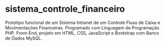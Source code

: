 # sistema_controle_financeiro
Protótipo funcional de um Sistema Intranet de um Controle Fluxo de Caixa e Movimentações Financeiras. Programado com Linguagem de Programação PHP,  Front-End, projeto em HTML, CSS, JavaScript e Bootstrap com Banco de Dados MySQL.
